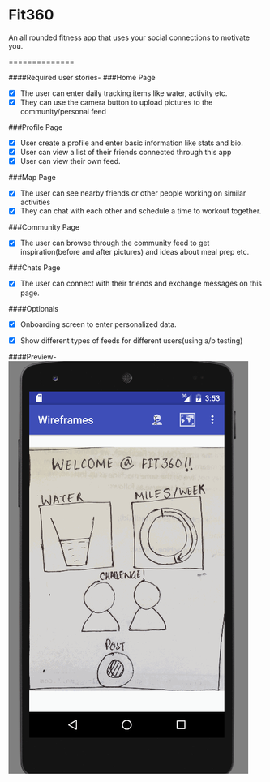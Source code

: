 Fit360
==============

An all rounded fitness app that uses your social connections to motivate you.

==============

####Required user stories-
###Home Page
- [x] The user can enter daily tracking items like water, activity etc.
- [x] They can use the camera button to upload pictures to the community/personal feed

###Profile Page
- [x] User create a profile and enter basic information like stats and bio.
- [x] User can view a list of their friends connected through this app
- [x] User can view their own feed.

###Map Page
- [x] The user can see nearby friends or other people working on similar activities
- [x] They can chat with each other and schedule a time to workout together.

###Community Page
- [x] The user can browse through the community feed to get inspiration(before and after pictures) and ideas about meal prep etc.

###Chats Page
- [x] The user can connect with their friends and exchange messages on this page.

####Optionals
- [x] Onboarding screen to enter personalized data.
- [x] Show different types of feeds for different users(using a/b testing)


####Preview-
![alt tag](wireframes.gif)
